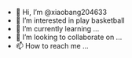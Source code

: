- 👋 Hi, I’m @xiaobang204633
- 👀 I’m interested in play basketball
- 🌱 I’m currently learning ...
- 💞️ I’m looking to collaborate on ...
- 📫 How to reach me ...

<!---
xiaobang204633/xiaobang204633 is a ✨ special ✨ repository because its `README.md` (this file) appears on your GitHub profile.
You can click the Preview link to take a look at your changes.
--->
